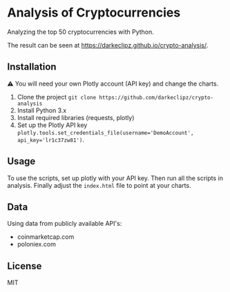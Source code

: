 # Analysis of Cryptocurrencies
Analyzing the top 50 cryptocurrencies with Python. 

The result can be seen at <https://darkeclipz.github.io/crypto-analysis/>.

## Installation
⚠ You will need your own Plotly account (API key) and change the charts.

1. Clone the project `git clone https://github.com/darkeclipz/crypto-analysis`
2. Install Python 3.x
3. Install required libraries (requests, plotly)
4. Set up the Plotly API key `plotly.tools.set_credentials_file(username='DemoAccount', api_key='lr1c37zw81')`.

## Usage
To use the scripts, set up plotly with your API key. Then run all the scripts in analysis. Finally adjust the `index.html` file to point at your charts. 

## Data
Using data from publicly available API's:
* coinmarketcap.com
* poloniex.com

## License
MIT
